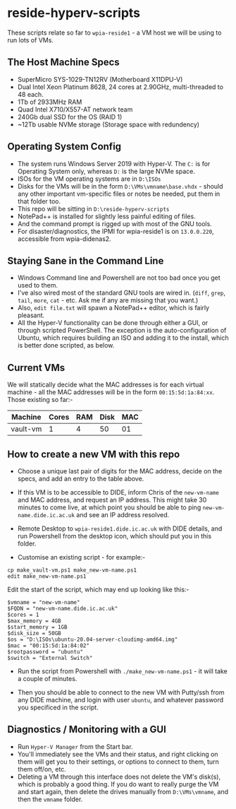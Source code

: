 # reside-hyperv-scripts

These scripts relate so far to `wpia-reside1` - a VM host we will be using
to run lots of VMs.

## The Host Machine Specs

* SuperMicro SYS-1029-TN12RV (Motherboard X11DPU-V)
* Dual Intel Xeon Platinum 8628, 24 cores at 2.90GHz, multi-threaded to 48 each.
* 1Tb of 2933MHz RAM
* Quad Intel X710/X557-AT network team
* 240Gb dual SSD for the OS (RAID 1)
* ~12Tb usable NVMe storage (Storage space with redundency)

## Operating System Config

* The system runs Windows Server 2019 with Hyper-V. The `C:` is for Operating System
only, whereas `D:` is the large NVMe space. 
* ISOs for the VM operating systems are in `D:\ISOs`
* Disks for the VMs will be in the form `D:\VMs\vmname\base.vhdx` - should any other
important vm-specific files or notes be needed, put them in that folder too.
* This repo will be sitting in `D:\reside-hyperv-scripts`
* NotePad++ is installed for slightly less painful editing of files. 
* And the command prompt is rigged up with most of the GNU tools.
* For disaster/diagnostics, the IPMI for wpia-reside1 is on `13.0.0.220`, accessible
from wpia-didenas2.

## Staying Sane in the Command Line

* Windows Command line and Powershell are not too bad once you get used to them.
* I've also wired most of the standard GNU tools are wired in. (`diff`, `grep`, 
`tail`, `more`, `cat` - etc. Ask me if any are missing that you want.)
* Also, `edit file.txt` will spawn a NotePad++ editor, which is fairly pleasant.
* All the Hyper-V functionality can be done through either a GUI, or through scripted
PowerShell. The exception is the auto-configuration of Ubuntu, which requires building an ISO
and adding it to the install, which is better done scripted, as below.

## Current VMs

We will statically decide what the MAC addresses is for each virtual machine - all
the MAC addresses will be in the form `00:15:5d:1a:84:xx`. Those existing so far:-

| Machine    | Cores | RAM | Disk | MAC |
|------------|-------|-----|------|------
| vault-vm   |   1   |  4  |  50  |  01 |

## How to create a new VM with this repo

* Choose a unique last pair of digits for the MAC address, decide on the
specs, and add an entry to the table above.

* If this VM is to be accessible to DIDE, inform Chris of the `new-vm-name`
and MAC address, and request an IP address. This might take 30 minutes to come 
live, at which point you should be able to ping `new-vm-name.dide.ic.ac.uk` and 
see an IP address resolved.

* Remote Desktop to `wpia-reside1.dide.ic.ac.uk` with DIDE details, and run Powershell
from the desktop icon, which should put you in this folder.

* Customise an existing script - for example:-
```
cp make_vault-vm.ps1 make_new-vm-name.ps1
edit make_new-vm-name.ps1
```

Edit the start of the script, which may end up looking like this:-
```
$vmname = "new-vm-name"
$FQDN = "new-vm-name.dide.ic.ac.uk"
$cores = 1
$max_memory = 4GB
$start_memory = 1GB
$disk_size = 50GB
$os = "D:\ISOs\ubuntu-20.04-server-cloudimg-amd64.img"
$mac = "00:15:5d:1a:84:02"
$rootpassword = "ubuntu"
$switch = "External Switch"
```

* Run the script from Powershell with `./make_new-vm-name.ps1` - it will take a couple of minutes.

* Then you should be able to connect to the new VM with Putty/ssh from any DIDE machine,
and login with user `ubuntu`, and whatever password you specificed in the script.

## Diagnostics / Monitoring with a GUI

* Run `Hyper-V Manager` from the Start bar.
* You'll immediately see the VMs and their status, and right clicking on them
will get you to their settings, or options to connect to them, turn them off/on, etc.
* Deleting a VM through this interface does not delete the VM's disk(s), which is 
probably a good thing. If you do want to really purge the VM and start again, then
delete the drives manually from `D:\VMs\vmname`, and then the `vmname` folder.
